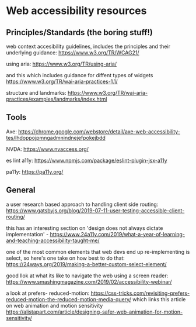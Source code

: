 # Web accessibility resources

## Principles/Standards (the boring stuff!)

web context accesibility guidelines, includes the principles and their underlying guidance: https://www.w3.org/TR/WCAG21/

using aria: https://www.w3.org/TR/using-aria/

and this which includes guidance for diffent types of widgets https://www.w3.org/TR/wai-aria-practices-1.1/

structure and landmarks: https://www.w3.org/TR/wai-aria-practices/examples/landmarks/index.html

## Tools

Axe: https://chrome.google.com/webstore/detail/axe-web-accessibility-tes/lhdoppojpmngadmnindnejefpokejbdd

NVDA: https://www.nvaccess.org/

es lint a11y: https://www.npmjs.com/package/eslint-plugin-jsx-a11y

pa11y: https://pa11y.org/

## General

a user research based approach to handling client side routing:  https://www.gatsbyjs.org/blog/2019-07-11-user-testing-accessible-client-routing/

this has an interesting section on 'design does not always dictate implementation' - https://www.24a11y.com/2019/what-a-year-of-learning-and-teaching-accessibility-taught-me/

one of the most common elements that web devs end up re-implementing is select, so here's one take on how best to do that: https://24ways.org/2019/making-a-better-custom-select-element/

good llok at what its like to navigate the web using a screen reader: https://www.smashingmagazine.com/2019/02/accessibility-webinar/

a look at prefers- reduced-motion: https://css-tricks.com/revisiting-prefers-reduced-motion-the-reduced-motion-media-query/ which links this article on web animation and motion sensitivity https://alistapart.com/article/designing-safer-web-animation-for-motion-sensitivity/

